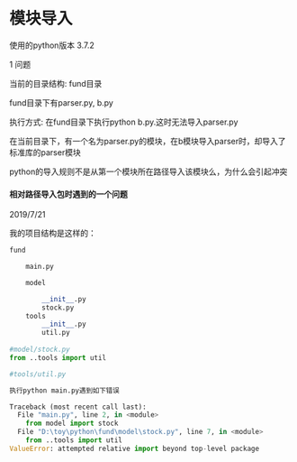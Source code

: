 # 模块导入

使用的python版本 3.7.2

1 问题

当前的目录结构: fund目录

fund目录下有parser.py, b.py

执行方式: 在fund目录下执行python b.py.这时无法导入parser.py



在当前目录下，有一个名为parser.py的模块，在b模块导入parser时，却导入了标准库的parser模块

python的导入规则不是从第一个模块所在路径导入该模块么，为什么会引起冲突



#### 相对路径导入包时遇到的一个问题

2019/7/21

我的项目结构是这样的：

~~~python
fund 

	main.py

	model

		__init__.py
		stock.py
	tools
		__init__.py
		util.py
        
#model/stock.py
from ..tools import util

#tools/util.py

执行python main.py遇到如下错误

Traceback (most recent call last):
  File "main.py", line 2, in <module>
    from model import stock
  File "D:\toy\python\fund\model\stock.py", line 7, in <module>
    from ..tools import util
ValueError: attempted relative import beyond top-level package
		
~~~




